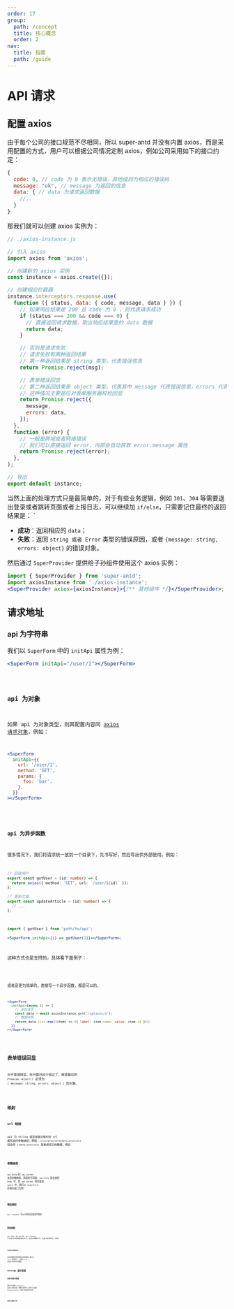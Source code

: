 ```yaml
---
order: 17
group:
  path: /concept
  title: 核心概念
  order: 2
nav:
  title: 指南
  path: /guide
---
```


# API 请求

## 配置 axios

由于每个公司的接口规范不尽相同，所以 super-antd 并没有内置 axios，而是采用配置的方式，用户可以根据公司情况定制 axios，例如公司采用如下的接口约定：

```js
{
  code: 0, // code 为 0 表示无错误，其他值则为相应的错误码
  message: "ok", // message 为返回的信息
  data: { // data 为请求返回数据
    //..
  }
}
```

那我们就可以创建 axios 实例为：

```js | pure
// ./axios-instance.js

// 引入 axios
import axios from 'axios';

// 创建新的 axios 实例
const instance = axios.create({});

// 创建相应拦截器
instance.interceptors.response.use(
  function ({ status, data: { code, message, data } }) {
    // 如果响应结果是 200 且 code 为 0 ，则代表请求成功
    if (status === 200 && code === 0) {
      // 直接返回请求数据，取出响应结果里的 data 数据
      return data;
    }

    // 否则是请求失败
    // 请求失败有两种返回结果
    // 第一种返回结果是 string 类型，代表错误信息
    return Promise.reject(msg);

    // 表单错误回显
    // 第二种返回结果是 object 类型，代表其中 message 代表错误信息，errors 代表错误的详细解释
    // 这种情况主要是应对表单服务器校检回显
    return Promise.reject({
      message,
      errors: data,
    });
  },
  function (error) {
    // 一般是跨域或者网络错误
    // 我们可以直接返回 error，内部会自动获取 error.message 属性
    return Promise.reject(error);
  },
);

// 导出
export default instance;
```

当然上面的处理方式只是最简单的，对于有些业务逻辑，例如 `301`、`304` 等需要退出登录或者跳转页面或者上报日志，可以继续加 `if/else`，只需要记住最终的返回结果是： `

- **成功**：返回相应的 `data`；
- **失败**：返回 `string 或者 Error` 类型的错误原因，或者 `{message: string, errors: object}` 的错误对象。

然后通过 `SuperProvider` 提供给子孙组件使用这个 axios 实例：

```jsx | pure
import { SuperProvider } from 'super-antd';
import axiosInstance from './axios-instance';
<SuperProvider axios={axiosInstance}>{/** 其他组件 */}</SuperProvider>;
```

## 请求地址

### api 为字符串

我们以 `SuperForm` 中的 `initApi` 属性为例：

```jsx | pure
<SuperForm initApi="/user/1"></SuperForm>
```

<code src="./__demos__/api/string.tsx" />

### api 为对象

如果 api 为对象类型，则其配置内容同 [axios 请求对象](https://gitee.com/mirrors/axios?utm_source=alading&utm_campaign=repo#request-config)，例如：

```jsx | pure
<SuperForm
  initApi={{
    url: '/user/1',
    method: 'GET',
    params: {
      foo: 'bar',
    },
  }}
></SuperForm>
```

<code src="./__demos__/api/object.tsx" />

### api 为异步函数

很多情况下，我们将请求统一放到一个目录下，先书写好，然后导出供外部使用，例如：

```ts | pure
// 获取用户
export const getUser = (id: number) => {
  return axios({ method: 'GET', url: `/user/${id}` });
};

// 更新文章
export const updateArticle = (id: number) => {
  // ...
};
```

```jsx | pure
import { getUser } from 'path/to/api';

<SuperForm initApi={() => getUser(1)}></SuperForm>;
```

这种方式也是支持的，具体看下面例子：

<code src="./__demos__/api/promise.tsx" />

或者是更为简单的，直接写一个异步函数，都是可以的。

```jsx | pure
<SuperForm
  initApi={async () => {
    // 发起请求
    const data = await axiosInstance.get('/options/a');
    // 数据转换
    return data.list.map((item) => ({ label: item.name, value: item.id }));
  }}
></SuperForm>
```

<code src="./__demos__/api/fn.tsx" />

## 表单错误回显

对于错误回显，在开篇已经介绍过了，就是最后的 `Promise.reject()` 必须为 `{ message: string; errors: object }` 的对象。

<code src="./__demos__/api/form_error.tsx" />

## 映射

### url 映射

api 为 string 类型或者对象时的 url 属性支持参数映射，例如：`/city?provice={{data.provice}}` 就会将 `{{data.provice}}` 替换成真正的数据，例如：

<code src="./__demos__/api/url_template.tsx" />

### 参数映射

`api.data` 和 `api.params` 支持参数映射，两者的不同是，`api.data` 是会放到 `body` 中，而 `api.params` 则会放到 `query` 中，我们以 `SuperForm` 的保存接口为例：

<code src="./__demos__/api/request.tsx" />

### 响应映射

`api.response` 可以对响应结果进行映射：

<code src="./__demos__/api/response.tsx" />

### 映射函数

`api.data`、`api.params`、`api.response` 不仅支持字符串模板的形式，还支持函数形式，还是上面的例子，例如：

<code src="./__demos__/api/map_fn.tsx" />

### replaceData

返回的数据是否替换掉当前的数据，默认为 `false`（即追加），设置为 `true` 就是完全替换当前数据。

## message 提示信息

### 自定义提示信息

我们可以通过 `message.xxx` 自定义提示信息，例如在表单中，我们可以通过 `message.saveError` 自定义错误提示信息：

<code src="./__demos__/api/notice_custom.tsx" />

### 自定义提示方式

<code src="./__demos__/api/notice_type.tsx" />
